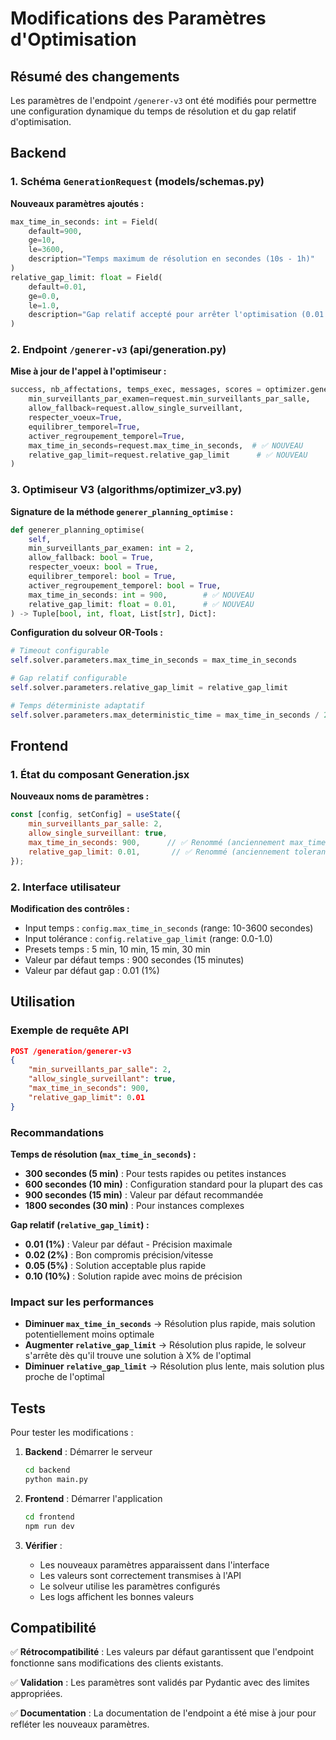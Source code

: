# Modifications des Paramètres d'Optimisation

## Résumé des changements

Les paramètres de l'endpoint `/generer-v3` ont été modifiés pour permettre une configuration dynamique du temps de résolution et du gap relatif d'optimisation.

## Backend

### 1. Schéma `GenerationRequest` (models/schemas.py)

**Nouveaux paramètres ajoutés :**
```python
max_time_in_seconds: int = Field(
    default=900, 
    ge=10, 
    le=3600, 
    description="Temps maximum de résolution en secondes (10s - 1h)"
)
relative_gap_limit: float = Field(
    default=0.01, 
    ge=0.0, 
    le=1.0, 
    description="Gap relatif accepté pour arrêter l'optimisation (0.01 = 1%)"
)
```

### 2. Endpoint `/generer-v3` (api/generation.py)

**Mise à jour de l'appel à l'optimiseur :**
```python
success, nb_affectations, temps_exec, messages, scores = optimizer.generer_planning_optimise(
    min_surveillants_par_examen=request.min_surveillants_par_salle,
    allow_fallback=request.allow_single_surveillant,
    respecter_voeux=True,
    equilibrer_temporel=True,
    activer_regroupement_temporel=True,
    max_time_in_seconds=request.max_time_in_seconds,  # ✅ NOUVEAU
    relative_gap_limit=request.relative_gap_limit      # ✅ NOUVEAU
)
```

### 3. Optimiseur V3 (algorithms/optimizer_v3.py)

**Signature de la méthode `generer_planning_optimise` :**
```python
def generer_planning_optimise(
    self,
    min_surveillants_par_examen: int = 2,
    allow_fallback: bool = True,
    respecter_voeux: bool = True,
    equilibrer_temporel: bool = True,
    activer_regroupement_temporel: bool = True,
    max_time_in_seconds: int = 900,        # ✅ NOUVEAU
    relative_gap_limit: float = 0.01,      # ✅ NOUVEAU
) -> Tuple[bool, int, float, List[str], Dict]:
```

**Configuration du solveur OR-Tools :**
```python
# Timeout configurable
self.solver.parameters.max_time_in_seconds = max_time_in_seconds

# Gap relatif configurable
self.solver.parameters.relative_gap_limit = relative_gap_limit

# Temps déterministe adaptatif
self.solver.parameters.max_deterministic_time = max_time_in_seconds / 2.0
```

## Frontend

### 1. État du composant Generation.jsx

**Nouveaux noms de paramètres :**
```javascript
const [config, setConfig] = useState({
    min_surveillants_par_salle: 2,
    allow_single_surveillant: true,
    max_time_in_seconds: 900,      // ✅ Renommé (anciennement max_time_seconds)
    relative_gap_limit: 0.01,       // ✅ Renommé (anciennement tolerance)
});
```

### 2. Interface utilisateur

**Modification des contrôles :**
- Input temps : `config.max_time_in_seconds` (range: 10-3600 secondes)
- Input tolérance : `config.relative_gap_limit` (range: 0.0-1.0)
- Presets temps : 5 min, 10 min, 15 min, 30 min
- Valeur par défaut temps : 900 secondes (15 minutes)
- Valeur par défaut gap : 0.01 (1%)

## Utilisation

### Exemple de requête API

```json
POST /generation/generer-v3
{
    "min_surveillants_par_salle": 2,
    "allow_single_surveillant": true,
    "max_time_in_seconds": 900,
    "relative_gap_limit": 0.01
}
```

### Recommandations

**Temps de résolution (`max_time_in_seconds`) :**
- **300 secondes (5 min)** : Pour tests rapides ou petites instances
- **600 secondes (10 min)** : Configuration standard pour la plupart des cas
- **900 secondes (15 min)** : Valeur par défaut recommandée
- **1800 secondes (30 min)** : Pour instances complexes

**Gap relatif (`relative_gap_limit`) :**
- **0.01 (1%)** : Valeur par défaut - Précision maximale
- **0.02 (2%)** : Bon compromis précision/vitesse
- **0.05 (5%)** : Solution acceptable plus rapide
- **0.10 (10%)** : Solution rapide avec moins de précision

### Impact sur les performances

- **Diminuer `max_time_in_seconds`** → Résolution plus rapide, mais solution potentiellement moins optimale
- **Augmenter `relative_gap_limit`** → Résolution plus rapide, le solveur s'arrête dès qu'il trouve une solution à X% de l'optimal
- **Diminuer `relative_gap_limit`** → Résolution plus lente, mais solution plus proche de l'optimal

## Tests

Pour tester les modifications :

1. **Backend** : Démarrer le serveur
   ```bash
   cd backend
   python main.py
   ```

2. **Frontend** : Démarrer l'application
   ```bash
   cd frontend
   npm run dev
   ```

3. **Vérifier** :
   - Les nouveaux paramètres apparaissent dans l'interface
   - Les valeurs sont correctement transmises à l'API
   - Le solveur utilise les paramètres configurés
   - Les logs affichent les bonnes valeurs

## Compatibilité

✅ **Rétrocompatibilité** : Les valeurs par défaut garantissent que l'endpoint fonctionne sans modifications des clients existants.

✅ **Validation** : Les paramètres sont validés par Pydantic avec des limites appropriées.

✅ **Documentation** : La documentation de l'endpoint a été mise à jour pour refléter les nouveaux paramètres.
